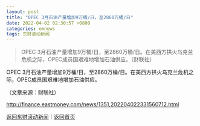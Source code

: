 ```yaml
---
layout: post
title: "OPEC 3月石油产量增加9万桶/日，至2860万桶/日"
date: 2022-04-02 02:30:57 +0800
categories: emnews
tags: 东财滚动新闻
---
```

> OPEC 3月石油产量增加9万桶/日，至2860万桶/日。在美西方拱火乌克兰危机之际，OPEC成员国艰难地增加石油供应。（财联社）

<p>OPEC 3月石油产量增加9万桶/日，至2860万桶/日。在美西方拱火乌克兰危机之际，OPEC成员国艰难地增加石油供应。</p><p class="em_media">（文章来源：财联社）</p>

<http://finance.eastmoney.com/news/1351,202204022331560712.html>

[返回东财滚动新闻](//finews.withounder.com/emnews/)｜[返回首页](//finews.withounder.com/)